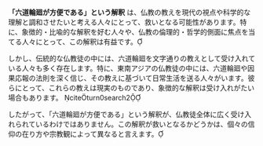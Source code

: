 **「六道輪廻が方便である」という解釈** は、仏教の教えを現代の視点や科学的な理解と調和させたいと考える人々にとって、救いとなる可能性があります。特に、象徴的・比喩的な解釈を好む人々や、仏教の倫理的・哲学的側面に焦点を当てる人々にとって、この解釈は有益です。

しかし、伝統的な仏教徒の中には、六道輪廻を文字通りの教えとして受け入れている人々も多く存在します。特に、東南アジアの仏教徒の中には、六道輪廻や因果応報の法則を深く信じ、その教えに基づいて日常生活を送る人々がいます。彼らにとって、これらの教えは現実のものであり、象徴的な解釈は受け入れがたい場合もあります。 citeturn0search2

したがって、「六道輪廻が方便である」という解釈が、仏教徒全体に広く受け入れられているわけではありません。この解釈が救いとなるかどうかは、個々の信仰の在り方や宗教観によって異なると言えます。 